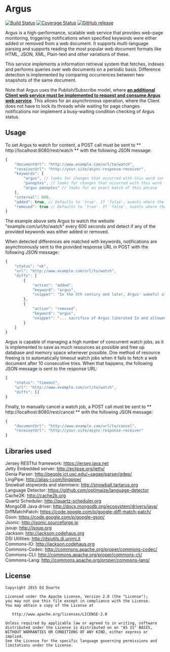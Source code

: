 # Argus

[![Build Status](https://travis-ci.org/edduarte/argus.svg?branch=master)](https://travis-ci.org/edduarte/argus)
[![Coverage Status](https://img.shields.io/coveralls/edduarte/argus.svg)](https://coveralls.io/r/edduarte/argus)
[![GitHub release](https://img.shields.io/github/release/edduarte/argus.svg)](https://github.com/edduarte/argus/releases)

Argus is a high-performance, scalable web service that provides web-page monitoring, triggering notifications when specified keywords were either added or removed from a web document. It supports multi-language parsing and supports reading the most popular web document formats like HTML, JSON, XML, Plain-text and other variations of these.

This service implements a information retrieval system that fetches, indexes and performs queries over web documents on a periodic basis. Difference detection is implemented by comparing occurrences between two snapshots of the same document.

Note that Argus uses the Publish/Subscribe model, where <u>**an additional Client web service must be implemented to request and consume Argus web service**</u>. This allows for an asynchronous operation, where the Client does not have to lock its threads while waiting for page changes notifications nor implement a busy-waiting condition checking of Argus status.


## Usage

To set Argus to watch for content, a POST call must be sent to ** http://localhost:8080/rest/watch ** with the following JSON message:
```javascript
{
    "documentUrl": "http://www.example.com/url/to/watch",
    "receiverUrl": "http://your.site/async-response-receiver",
    "keywords": [
        "argus", // looks for changes that occurred with this word (or lexical variants)
        "panoptes", // looks for changes that occurred with this word (or lexical variants)
        "argus panoptes" // looks for an exact match of this phrase
    ],
    "interval": 600,
    "added": true, // Defaults to 'true'. If 'false', events where the keyword was added to the page are ignored
    "removed": true // Defaults to 'true'. If 'false', events where the keyword was removed from the page are ignored
}
```
The example above sets Argus to watch the website "example.com/url/to/watch" every 600 seconds and detect if any of the provided keywords was either added or removed.

When detected differences are matched with keywords, notifications are asynchronously sent to the provided response URL in POST with the following JSON message:
```javascript
{
    "status": "ok",
    "url": "http://www.example.com/url/to/watch",
    "diffs": [
        {
            "action": "added",
            "keyword": "argus",
            "snippet": "In the 5th century and later, Argus' wakeful alertness ..."
        },
        {
            "action": "removed",
            "keyword": "argus",
            "snippet": "... sacrifice of Argus liberated Io and allowed ..."
        }
    ]
}
```
Argus is capable of managing a high number of concurrent watch jobs, as it is implemented to save as much resources as possible and free up database and memory space whenever possible. One method of resource freeing is to automatically timeout watch jobs when it fails to fetch a web document after 10 consecutive tries. When that happens, the following JSON message is sent to the response URL:
```javascript
{
    "status": "timeout",
    "url": "http://www.example.com/url/to/watch",
    "diffs": []
}
```
Finally, to manually cancel a watch job, a POST call must be sent to ** http://localhost:8080/rest/cancel ** with the following JSON message:
```javascript
{
    "documentUrl": "http://www.example.com/url/to/cancel",
    "receiverUrl": "http://your.site/async-response-receiver"
}
```


## Libraries used

Jersey RESTful framework: https://jersey.java.net  
Jetty Embedded server: http://eclipse.org/jetty/  
Genia Parser: http://people.ict.usc.edu/~sagae/parser/gdep/  
LingPipe: http://alias-i.com/lingpipe/  
Snowball stopwords and stemmers: http://snowball.tartarus.org  
Language Detector: https://github.com/optimaize/language-detector  
Cache2K: http://cache2k.org  
Quartz Scheduler: http://quartz-scheduler.org  
MongoDB Java driver: http://docs.mongodb.org/ecosystem/drivers/java/  
DiffMatchPatch: https://code.google.com/p/google-diff-match-patch/  
Gson: https://code.google.com/p/google-gson/  
Jsonic: http://jsonic.sourceforge.jp  
jsoup: http://jsoup.org  
Jackson: http://jackson.codehaus.org  
DSI Utilities: http://dsiutils.di.unimi.it  
Commons-IO: http://jackson.codehaus.org  
Commons-Codec: http://commons.apache.org/proper/commons-codec/  
Commons-CLI: http://commons.apache.org/proper/commons-cli/  
Commons-Lang: http://commons.apache.org/proper/commons-lang/


## License

    Copyright 2015 Ed Duarte

    Licensed under the Apache License, Version 2.0 (the "License");
    you may not use this file except in compliance with the License.
    You may obtain a copy of the License at

       http://www.apache.org/licenses/LICENSE-2.0

    Unless required by applicable law or agreed to in writing, software
    distributed under the License is distributed on an "AS IS" BASIS,
    WITHOUT WARRANTIES OR CONDITIONS OF ANY KIND, either express or implied.
    See the License for the specific language governing permissions and
    limitations under the License.

